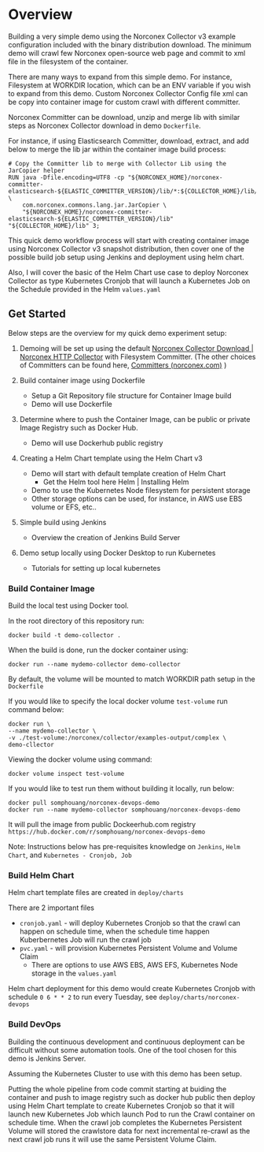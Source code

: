 # Overview

Building a very simple demo using the Norconex Collector v3 example configuration
included with the binary distribution download.  The minimum demo will crawl
few Norconex open-source web page and commit to xml file in the filesystem of
the container.  

There are many ways to expand from this simple demo.  For instance, Filesystem
at WORKDIR location, which can be an ENV variable if you wish to expand 
from this demo.  Custom Norconex Collector Config file xml can be copy into
container image for custom crawl with different committer.  

Norconex Committer can be download, unzip and merge lib with similar steps as 
Norconex Collector download in demo `Dockerfile`.

For instance, if using Elasticsearch Committer, download, extract, 
and add below to merge the lib jar within the container image build process:

```
# Copy the Committer lib to merge with Collector Lib using the JarCopier helper
RUN java -Dfile.encoding=UTF8 -cp "${NORCONEX_HOME}/norconex-committer-elasticsearch-${ELASTIC_COMMITTER_VERSION}/lib/*:${COLLECTOR_HOME}/lib/*" \
    com.norconex.commons.lang.jar.JarCopier \
    "${NORCONEX_HOME}/norconex-committer-elasticsearch-${ELASTIC_COMMITTER_VERSION}/lib" "${COLLECTOR_HOME}/lib" 3;
```

This quick demo workflow process will start with creating container image 
using Norconex Collector v3 snapshot distribution, then cover one of the possible
build job setup using Jenkins and deployment using helm chart.  

Also, I will cover the basic of the Helm Chart use case to deploy Norconex Collector 
as type Kubernetes Cronjob that will launch a Kubernetes Job on the 
Schedule provided in the Helm `values.yaml`

## Get Started

Below steps are the overview for my quick demo experiment setup:

1. Demoing will be set up using the default [Norconex Collector Download | Norconex HTTP Collector](https://opensource.norconex.com/collectors/http/download#v3) with Filesystem Committer.  (The other choices of Committers can be found here, [Committers (norconex.com)](https://opensource.norconex.com/committers/) )

2. Build container image using Dockerfile
    * Setup a Git Repository file structure for Container Image build
    * Demo will use Dockerfile

3. Determine where to push the Container Image, can be public or private Image Registry such as Docker Hub.
    * Demo will use Dockerhub public registry 

4. Creating a Helm Chart template using the Helm Chart v3 
    * Demo will start with default template creation of Helm Chart
        * Get the Helm tool here Helm | Installing Helm
    * Demo to use the Kubernetes Node filesystem for persistent storage
    * Other storage options can be used, for instance, in AWS use EBS volume or EFS, etc..

5. Simple build using Jenkins
    * Overview the creation of Jenkins Build Server

6. Demo setup locally using Docker Desktop to run Kubernetes
    * Tutorials for setting up local kubernetes


### Build Container Image

Build the local test using Docker tool.

In the root directory of this repository run:

```
docker build -t demo-collector .
```

When the build is done, run the docker container using:

```
docker run --name mydemo-collector demo-collector
```

By default, the volume will be mounted to match WORKDIR path setup in the 
`Dockerfile`

If you would like to specify the local docker volume `test-volume` run
command below:

```
docker run \
--name mydemo-collector \
-v ./test-volume:/norconex/collector/examples-output/complex \
demo-cllector
```

Viewing the docker volume using command:

```
docker volume inspect test-volume
```

If you would like to test run them without building it locally, run below:

```
docker pull somphouang/norconex-devops-demo
docker run --name mydemo-collector somphouang/norconex-devops-demo
```

It will pull the image from public Dockeerhub.com registry
`https://hub.docker.com/r/somphouang/norconex-devops-demo`


Note:  Instructions below has pre-requisites knowledge on `Jenkins`,
`Helm Chart`, and `Kubernetes - Cronjob, Job`

### Build Helm Chart

Helm chart template files are created in `deploy/charts`

There are 2 important files

* `cronjob.yaml` - will deploy Kubernetes Cronjob so that the crawl can happen
on schedule time, when the schedule time happen Kuberbernetes Job will run
the crawl job
* `pvc.yaml` - will provision Kubernetes Persistent Volume and Volume Claim
     *  There are options to use AWS EBS, AWS EFS, Kubernetes Node storage in the `values.yaml`
      
Helm chart deployment for this demo would create Kubernetes Cronjob with 
schedule `0 6 * * 2` to run every Tuesday, see `deploy/charts/norconex-devops`


### Build DevOps 

Building the continuous development and continuous deployment can be difficult
without some automation tools.  One of the tool chosen for this demo is Jenkins
Server.

Assuming the Kubernetes Cluster to use with this demo has been setup.
 
Putting the whole pipeline from code commit starting at buiding the container 
and push to image registry such as docker hub public then deploy
using Helm Chart template to create Kubernetes Cronjob so that it will
launch new Kubernetes Job which launch Pod to run the Crawl container
on schedule time.  When the crawl job completes the
Kubernetes Persistent Volume will stored the crawlstore data for next
incremental re-crawl as the next crawl job runs it will use the
same Persistent Volume Claim.




